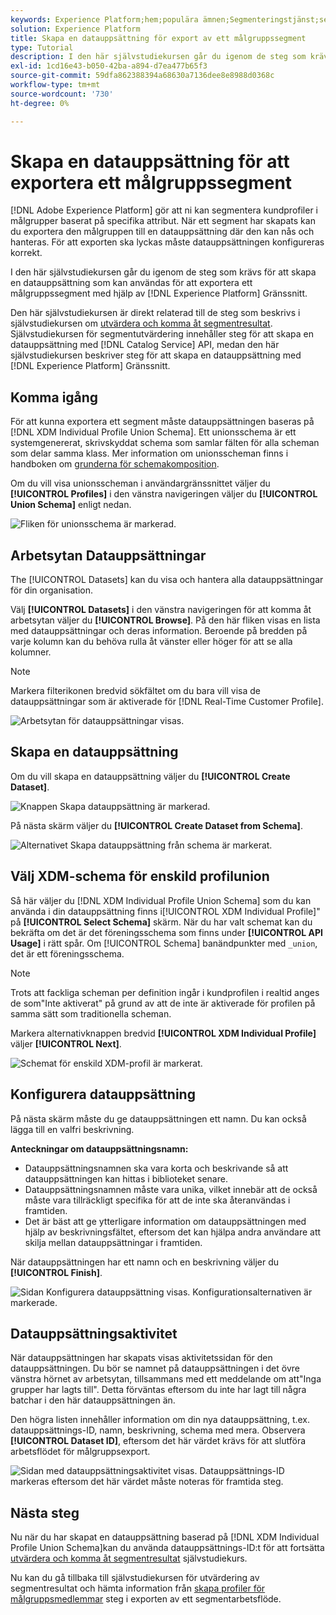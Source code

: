 ```yaml
---
keywords: Experience Platform;hem;populära ämnen;Segmenteringstjänst;segmentering;Segmentering;skapa en datauppsättning;exportera målgruppssegment;exportsegment;
solution: Experience Platform
title: Skapa en datauppsättning för export av ett målgruppssegment
type: Tutorial
description: I den här självstudiekursen går du igenom de steg som krävs för att skapa en datauppsättning som kan användas för att exportera ett målgruppssegment med hjälp av användargränssnittet i Experience Platform.
exl-id: 1cd16e43-b050-42ba-a894-d7ea477b65f3
source-git-commit: 59dfa862388394a68630a7136dee8e8988d0368c
workflow-type: tm+mt
source-wordcount: '730'
ht-degree: 0%

---
```


# Skapa en datauppsättning för att exportera ett målgruppssegment

[!DNL Adobe Experience Platform] gör att ni kan segmentera kundprofiler i målgrupper baserat på specifika attribut. När ett segment har skapats kan du exportera den målgruppen till en datauppsättning där den kan nås och hanteras. För att exporten ska lyckas måste datauppsättningen konfigureras korrekt.

I den här självstudiekursen går du igenom de steg som krävs för att skapa en datauppsättning som kan användas för att exportera ett målgruppssegment med hjälp av [!DNL Experience Platform] Gränssnitt.

Den här självstudiekursen är direkt relaterad till de steg som beskrivs i självstudiekursen om [utvärdera och komma åt segmentresultat](./evaluate-a-segment.md). Självstudiekursen för segmentutvärdering innehåller steg för att skapa en datauppsättning med [!DNL Catalog Service] API, medan den här självstudiekursen beskriver steg för att skapa en datauppsättning med [!DNL Experience Platform] Gränssnitt.

## Komma igång

För att kunna exportera ett segment måste datauppsättningen baseras på [!DNL XDM Individual Profile Union Schema]. Ett unionsschema är ett systemgenererat, skrivskyddat schema som samlar fälten för alla scheman som delar samma klass. Mer information om unionsscheman finns i handboken om [grunderna för schemakomposition](../../xdm/schema/composition.md#union).

Om du vill visa unionsscheman i användargränssnittet väljer du **[!UICONTROL Profiles]** i den vänstra navigeringen väljer du **[!UICONTROL Union Schema]** enligt nedan.

![Fliken för unionsschema är markerad.](../images/tutorials/segment-export-dataset/union.png)

## Arbetsytan Datauppsättningar

The [!UICONTROL Datasets] kan du visa och hantera alla datauppsättningar för din organisation.

Välj **[!UICONTROL Datasets]** i den vänstra navigeringen för att komma åt arbetsytan väljer du **[!UICONTROL Browse]**. På den här fliken visas en lista med datauppsättningar och deras information. Beroende på bredden på varje kolumn kan du behöva rulla åt vänster eller höger för att se alla kolumner.

>[!NOTE]
>
>Markera filterikonen bredvid sökfältet om du bara vill visa de datauppsättningar som är aktiverade för [!DNL Real-Time Customer Profile].

![Arbetsytan för datauppsättningar visas.](../images/tutorials/segment-export-dataset/browse.png)

## Skapa en datauppsättning

Om du vill skapa en datauppsättning väljer du **[!UICONTROL Create Dataset]**.

![Knappen Skapa datauppsättning är markerad.](../images/tutorials/segment-export-dataset/create-dataset.png)

På nästa skärm väljer du **[!UICONTROL Create Dataset from Schema]**.

![Alternativet Skapa datauppsättning från schema är markerat.](../images/tutorials/segment-export-dataset/create-from-schema.png)

## Välj XDM-schema för enskild profilunion

Så här väljer du [!DNL XDM Individual Profile Union Schema] som du kan använda i din datauppsättning finns i[!UICONTROL XDM Individual Profile]&quot; på **[!UICONTROL Select Schema]** skärm. När du har valt schemat kan du bekräfta om det är det föreningsschema som finns under **[!UICONTROL API Usage]** i rätt spår. Om [!UICONTROL Schema] banändpunkter med `_union`, det är ett föreningsschema.

>[!NOTE]
>
>Trots att fackliga scheman per definition ingår i kundprofilen i realtid anges de som&quot;Inte aktiverat&quot; på grund av att de inte är aktiverade för profilen på samma sätt som traditionella scheman.

Markera alternativknappen bredvid **[!UICONTROL XDM Individual Profile]** väljer **[!UICONTROL Next]**.

![Schemat för enskild XDM-profil är markerat.](../images/tutorials/segment-export-dataset/select-schema.png)

## Konfigurera datauppsättning

På nästa skärm måste du ge datauppsättningen ett namn. Du kan också lägga till en valfri beskrivning.

**Anteckningar om datauppsättningsnamn:**

* Datauppsättningsnamnen ska vara korta och beskrivande så att datauppsättningen kan hittas i biblioteket senare.
* Datauppsättningsnamnen måste vara unika, vilket innebär att de också måste vara tillräckligt specifika för att de inte ska återanvändas i framtiden.
* Det är bäst att ge ytterligare information om datauppsättningen med hjälp av beskrivningsfältet, eftersom det kan hjälpa andra användare att skilja mellan datauppsättningar i framtiden.

När datauppsättningen har ett namn och en beskrivning väljer du **[!UICONTROL Finish]**.

![Sidan Konfigurera datauppsättning visas. Konfigurationsalternativen är markerade.](../images/tutorials/segment-export-dataset/configure-dataset.png)

## Datauppsättningsaktivitet

När datauppsättningen har skapats visas aktivitetssidan för den datauppsättningen. Du bör se namnet på datauppsättningen i det övre vänstra hörnet av arbetsytan, tillsammans med ett meddelande om att&quot;Inga grupper har lagts till&quot;. Detta förväntas eftersom du inte har lagt till några batchar i den här datauppsättningen än.

Den högra listen innehåller information om din nya datauppsättning, t.ex. datauppsättnings-ID, namn, beskrivning, schema med mera. Observera **[!UICONTROL Dataset ID]**, eftersom det här värdet krävs för att slutföra arbetsflödet för målgruppsexport.

![Sidan med datauppsättningsaktivitet visas. Datauppsättnings-ID markeras eftersom det här värdet måste noteras för framtida steg.](../images/tutorials/segment-export-dataset/activity.png)

## Nästa steg

Nu när du har skapat en datauppsättning baserad på [!DNL XDM Individual Profile Union Schema]kan du använda datauppsättnings-ID:t för att fortsätta [utvärdera och komma åt segmentresultat](./evaluate-a-segment.md) självstudiekurs.

Nu kan du gå tillbaka till självstudiekursen för utvärdering av segmentresultat och hämta information från [skapa profiler för målgruppsmedlemmar](./evaluate-a-segment.md#generate-profiles) steg i exporten av ett segmentarbetsflöde.
